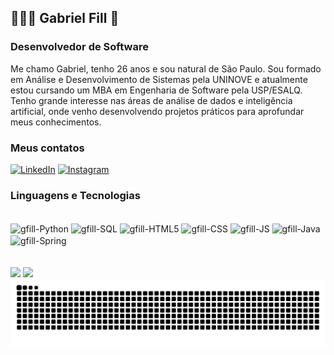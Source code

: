 ## 👨🏽‍💻 Gabriel Fill 👋

### Desenvolvedor de Software

Me chamo Gabriel, tenho 26 anos e sou natural de São Paulo. Sou formado em Análise e Desenvolvimento de Sistemas pela UNINOVE e atualmente estou cursando um MBA em Engenharia de Software pela USP/ESALQ.
Tenho grande interesse nas áreas de análise de dados e inteligência artificial, onde venho desenvolvendo projetos práticos para aprofundar meus conhecimentos.

<h3 align="left">Meus contatos</h3>

[![LinkedIn](https://img.shields.io/badge/LinkedIn-0077B5?style=for-the-badge&logo=linkedin&logoColor=white)](https://www.linkedin.com/in/gabriel-fill-53b039234/)  [![Instagram](https://img.shields.io/badge/Instagram-E4405F?style=for-the-badge&logo=instagram&logoColor=white)](https://www.instagram.com/xgfilx/)
###

### Linguagens e Tecnologias

<div style="display: inline_block"><br>
  <img align="center" alt="gfill-Python" height="30" width="40" src="https://cdn.jsdelivr.net/gh/devicons/devicon@latest/icons/python/python-original.svg">
  <img align="center" alt="gfill-SQL" height="30" width="40" src="https://cdn.jsdelivr.net/gh/devicons/devicon@latest/icons/azuresqldatabase/azuresqldatabase-original.svg">
  <img align="center" alt="gfill-HTML5" height="30" width="40" src="https://cdn.jsdelivr.net/gh/devicons/devicon@latest/icons/html5/html5-original.svg">
  <img align="center" alt="gfill-CSS" height="30" width="40" src="https://cdn.jsdelivr.net/gh/devicons/devicon@latest/icons/css3/css3-original.svg">
  <img align="center" alt="gfill-JS" height="30" width="40" src="https://cdn.jsdelivr.net/gh/devicons/devicon@latest/icons/javascript/javascript-original.svg">
  <img align="center" alt="gfill-Java" height="30" width="40" src="https://cdn.jsdelivr.net/gh/devicons/devicon@latest/icons/java/java-original.svg">
  <img align="center" alt="gfill-Spring" height="30" width="40" src="https://cdn.jsdelivr.net/gh/devicons/devicon@latest/icons/spring/spring-original.svg">
</div>
<br><br>

</div>
  <img height='180em' src = "https://github-readme-stats.vercel.app/api?username=gfill99&show_icons=true&theme=transparent"/>            
  <img height='150em' src = "https://github-readme-stats.vercel.app/api/top-langs/?username=gfill99&hide_progress=true&theme=transparent"/>  
</div>

<div>  
  <picture align="center">
    <source media="(prefers-color-scheme: dark)" srcset="https://raw.githubusercontent.com/gfill99/gfill99/output/github-contribution-grid-snake-dark.svg">
    <source media="(prefers-color-scheme: light)" srcset="https://raw.githubusercontent.com/gfill99/gfill99/output/github-contribution-grid-snake-dark.svg">
    <img align="center" alt="github contribution grid snake animation" src="https://raw.githubusercontent.com/gfill99/gfill99/output/github-contribution-grid-snake.svg">
  </picture>
<div> 
        
          
